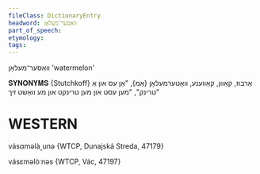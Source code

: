 ```yaml
---
fileClass: DictionaryEntry
headword: וואַסער־מעלאָן
part_of_speech: 
etymology: 
tags: 
---
```

וואַסער־מעלאָן
'watermelon'

𝐒𝐘𝐍𝐎𝐍𝐘𝐌𝐒 {Stutchkoff}
אַרבוז, קאַוון, קאַווענע, וואָטערמעלאָן {אַמ}, "אַן עס און אַ טרינק", "מען עסט און מען טרינקט און מע וואַשט זיך"
 
WESTERN
========

vásαməlà˰unə {WTCP, Dunajská Streda, 47179}

vásɛməlòˑnəs {WTCP, Vác, 47197}
